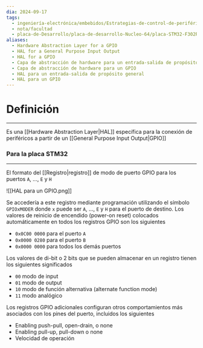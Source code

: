 ```yaml
---
dia: 2024-09-17
tags:
  - ingeniería-electrónica/embebidos/Estrategias-de-control-de-periféricos
  - nota/facultad
  - placa-de-Desarrollo/placa-de-desarrollo-Nucleo-64/placa-STM32-F302R8
aliases:
  - Hardware Abstraction Layer for a GPIO
  - HAL for a General Purpose Input Output
  - HAL for a GPIO
  - Capa de abstracción de hardware para un entrada-salida de propósito general
  - Capa de abstracción de hardware para un GPIO
  - HAL para un entrada-salida de propósito general
  - HAL para un GPIO
---
```

# Definición
---
Es una [[Hardware Abstraction Layer|HAL]] específica para la conexión de periféricos a partir de un [[General Purpose Input Output|GPIO]]

### Para la placa STM32
---
El formato del [[Registro|registro]] de modo de puerto GPIO para los puertos `A`, ..., `E` y `H`

![[HAL para un GPIO.png]]

Se accedería a este registro mediante programación utilizando el símbolo `GPIOxMODER` donde `x` puede ser `A`, ..., `E` y `H` para el puerto de destino. Los valores de reinicio de encendido (power-on reset) colocados automáticamente en todos los registros GPIO son los siguientes
* `0x0C00 0000` para el puerto `A`
* `0x0000 0280` para el puerto `B`
* `0x0000 0000` para todos los demás puertos

Los valores de di-bit o $2$ bits que se pueden almacenar en un registro tienen los siguientes significados
* `00` modo de input
* `01` modo de output
* `10` modo de función alternativa (alternate function mode)
* `11` modo analógico 

Los registros GPIO adicionales configuran otros comportamientos más asociados con los pines del puerto, incluidos los siguientes
* Enabling push-pull, open-drain, o none
* Enabling pull-up, pull-down o none
* Velocidad de operación

